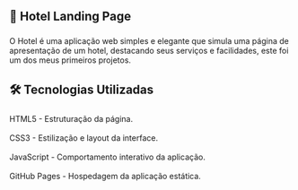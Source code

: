 <h2 align="left">🏨 Hotel Landing Page</h2>

###

<p align="left">O Hotel é uma aplicação web simples e elegante que simula uma página de apresentação de um hotel, destacando seus serviços e facilidades, este foi um dos meus primeiros projetos.</p>

###

<h2 align="left">🛠️ Tecnologias Utilizadas</h2>

###

<p align="left">HTML5 - Estruturação da página.<br><br>CSS3 - Estilização e layout da interface.<br><br>JavaScript - Comportamento interativo da aplicação.<br><br>GitHub Pages - Hospedagem da aplicação estática.</p>

###
